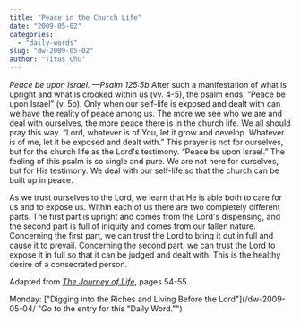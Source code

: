 ```yaml
---
title: "Peace in the Church Life"
date: "2009-05-02"
categories: 
  - "daily-words"
slug: "dw-2009-05-02"
author: "Titus Chu"
---
```


_Peace be upon Israel. —Psalm 125:5b_ After such a manifestation of what is upright and what is crooked within us (vv. 4-5), the psalm ends, “Peace be upon Israel” (v. 5b). Only when our self-life is exposed and dealt with can we have the reality of peace among us. The more we see who we are and deal with ourselves, the more peace there is in the church life. We all should pray this way. “Lord, whatever is of You, let it grow and develop. Whatever is of me, let it be exposed and dealt with.” This prayer is not for ourselves, but for the church life as the Lord's testimony. “Peace be upon Israel.” The feeling of this psalm is so single and pure. We are not here for ourselves, but for His testimony. We deal with our self-life so that the church can be built up in peace.

As we trust ourselves to the Lord, we learn that He is able both to care for us and to expose us. Within each of us there are two completely different parts. The first part is upright and comes from the Lord's dispensing, and the second part is full of iniquity and comes from our fallen nature. Concerning the first part, we can trust the Lord to bring it out in full and cause it to prevail. Concerning the second part, we can trust the Lord to expose it in full so that it can be judged and dealt with. This is the healthy desire of a consecrated person.

Adapted from _[The Journey of Life](/book-journey-of-life/ "Go to the entry for this book")_, pages 54-55.

Monday: ["Digging into the Riches and Living Before the Lord"](/dw-2009-05-04/ "Go to the entry for this "Daily Word."")
